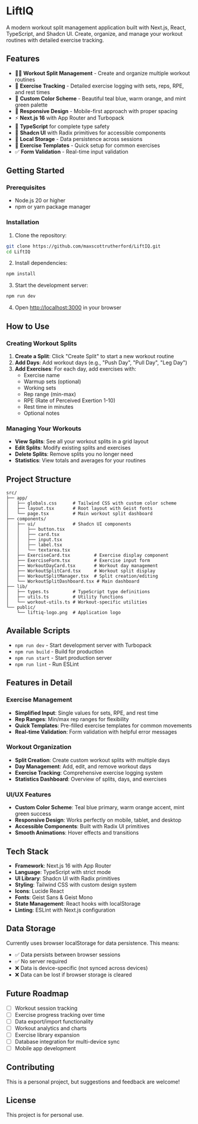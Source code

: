 # LiftIQ

A modern workout split management application built with Next.js, React, TypeScript, and Shadcn UI. Create, organize, and manage your workout routines with detailed exercise tracking.

## Features

- 🏋️‍♂️ **Workout Split Management** - Create and organize multiple workout routines
- 📝 **Exercise Tracking** - Detailed exercise logging with sets, reps, RPE, and rest times
- 🎨 **Custom Color Scheme** - Beautiful teal blue, warm orange, and mint green palette
- 📱 **Responsive Design** - Mobile-first approach with proper spacing
- ⚡ **Next.js 16** with App Router and Turbopack
- 🔷 **TypeScript** for complete type safety
- 🎯 **Shadcn UI** with Radix primitives for accessible components
- 💾 **Local Storage** - Data persistence across sessions
- 🚀 **Exercise Templates** - Quick setup for common exercises
- ✅ **Form Validation** - Real-time input validation

## Getting Started

### Prerequisites

- Node.js 20 or higher
- npm or yarn package manager

### Installation

1. Clone the repository:
```bash
git clone https://github.com/maxscottrutherford/LiftIQ.git
cd LiftIQ
```

2. Install dependencies:
```bash
npm install
```

3. Start the development server:
```bash
npm run dev
```

4. Open [http://localhost:3000](http://localhost:3000) in your browser

## How to Use

### Creating Workout Splits

1. **Create a Split**: Click "Create Split" to start a new workout routine
2. **Add Days**: Add workout days (e.g., "Push Day", "Pull Day", "Leg Day")
3. **Add Exercises**: For each day, add exercises with:
   - Exercise name
   - Warmup sets (optional)
   - Working sets
   - Rep range (min-max)
   - RPE (Rate of Perceived Exertion 1-10)
   - Rest time in minutes
   - Optional notes

### Managing Your Workouts

- **View Splits**: See all your workout splits in a grid layout
- **Edit Splits**: Modify existing splits and exercises
- **Delete Splits**: Remove splits you no longer need
- **Statistics**: View totals and averages for your routines

## Project Structure

```
src/
├── app/
│   ├── globals.css      # Tailwind CSS with custom color scheme
│   ├── layout.tsx       # Root layout with Geist fonts
│   └── page.tsx         # Main workout split dashboard
├── components/
│   ├── ui/              # Shadcn UI components
│   │   ├── button.tsx
│   │   ├── card.tsx
│   │   ├── input.tsx
│   │   ├── label.tsx
│   │   └── textarea.tsx
│   ├── ExerciseCard.tsx         # Exercise display component
│   ├── ExerciseForm.tsx         # Exercise input form
│   ├── WorkoutDayCard.tsx       # Workout day management
│   ├── WorkoutSplitCard.tsx     # Workout split display
│   ├── WorkoutSplitManager.tsx  # Split creation/editing
│   └── WorkoutSplitDashboard.tsx # Main dashboard
├── lib/
│   ├── types.ts         # TypeScript type definitions
│   ├── utils.ts         # Utility functions
│   └── workout-utils.ts # Workout-specific utilities
└── public/
    └── liftiq-logo.png  # Application logo
```

## Available Scripts

- `npm run dev` - Start development server with Turbopack
- `npm run build` - Build for production
- `npm run start` - Start production server
- `npm run lint` - Run ESLint

## Features in Detail

### Exercise Management
- **Simplified Input**: Single values for sets, RPE, and rest time
- **Rep Ranges**: Min/max rep ranges for flexibility
- **Quick Templates**: Pre-filled exercise templates for common movements
- **Real-time Validation**: Form validation with helpful error messages

### Workout Organization
- **Split Creation**: Create custom workout splits with multiple days
- **Day Management**: Add, edit, and remove workout days
- **Exercise Tracking**: Comprehensive exercise logging system
- **Statistics Dashboard**: Overview of splits, days, and exercises

### UI/UX Features
- **Custom Color Scheme**: Teal blue primary, warm orange accent, mint green success
- **Responsive Design**: Works perfectly on mobile, tablet, and desktop
- **Accessible Components**: Built with Radix UI primitives
- **Smooth Animations**: Hover effects and transitions

## Tech Stack

- **Framework**: Next.js 16 with App Router
- **Language**: TypeScript with strict mode
- **UI Library**: Shadcn UI with Radix primitives
- **Styling**: Tailwind CSS with custom design system
- **Icons**: Lucide React
- **Fonts**: Geist Sans & Geist Mono
- **State Management**: React hooks with localStorage
- **Linting**: ESLint with Next.js configuration

## Data Storage

Currently uses browser localStorage for data persistence. This means:
- ✅ Data persists between browser sessions
- ✅ No server required
- ❌ Data is device-specific (not synced across devices)
- ❌ Data can be lost if browser storage is cleared

## Future Roadmap

- [ ] Workout session tracking
- [ ] Exercise progress tracking over time
- [ ] Data export/import functionality
- [ ] Workout analytics and charts
- [ ] Exercise library expansion
- [ ] Database integration for multi-device sync
- [ ] Mobile app development

## Contributing

This is a personal project, but suggestions and feedback are welcome!

## License

This project is for personal use.
